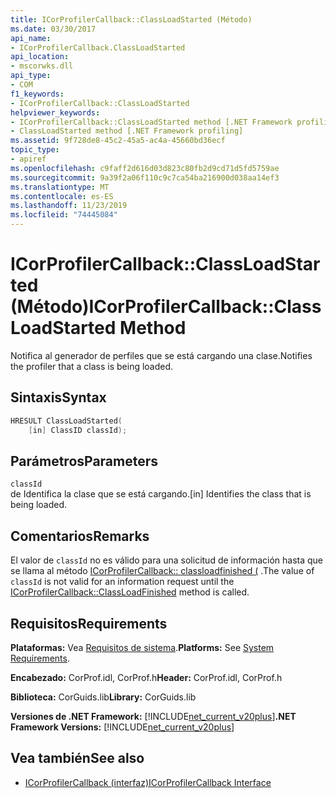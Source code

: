 ```yaml
---
title: ICorProfilerCallback::ClassLoadStarted (Método)
ms.date: 03/30/2017
api_name:
- ICorProfilerCallback.ClassLoadStarted
api_location:
- mscorwks.dll
api_type:
- COM
f1_keywords:
- ICorProfilerCallback::ClassLoadStarted
helpviewer_keywords:
- ICorProfilerCallback::ClassLoadStarted method [.NET Framework profiling]
- ClassLoadStarted method [.NET Framework profiling]
ms.assetid: 9f728de8-45c2-45a5-ac4a-45660bd36ecf
topic_type:
- apiref
ms.openlocfilehash: c9faff2d616d03d823c80fb2d9cd71d5fd5759ae
ms.sourcegitcommit: 9a39f2a06f110c9c7ca54ba216900d038aa14ef3
ms.translationtype: MT
ms.contentlocale: es-ES
ms.lasthandoff: 11/23/2019
ms.locfileid: "74445084"
---
```

# <a name="icorprofilercallbackclassloadstarted-method"></a><span data-ttu-id="696cf-102">ICorProfilerCallback::ClassLoadStarted (Método)</span><span class="sxs-lookup"><span data-stu-id="696cf-102">ICorProfilerCallback::ClassLoadStarted Method</span></span>
<span data-ttu-id="696cf-103">Notifica al generador de perfiles que se está cargando una clase.</span><span class="sxs-lookup"><span data-stu-id="696cf-103">Notifies the profiler that a class is being loaded.</span></span>  
  
## <a name="syntax"></a><span data-ttu-id="696cf-104">Sintaxis</span><span class="sxs-lookup"><span data-stu-id="696cf-104">Syntax</span></span>  
  
```cpp  
HRESULT ClassLoadStarted(  
    [in] ClassID classId);  
```  
  
## <a name="parameters"></a><span data-ttu-id="696cf-105">Parámetros</span><span class="sxs-lookup"><span data-stu-id="696cf-105">Parameters</span></span>  
 `classId`  
 <span data-ttu-id="696cf-106">de Identifica la clase que se está cargando.</span><span class="sxs-lookup"><span data-stu-id="696cf-106">[in] Identifies the class that is being loaded.</span></span>  
  
## <a name="remarks"></a><span data-ttu-id="696cf-107">Comentarios</span><span class="sxs-lookup"><span data-stu-id="696cf-107">Remarks</span></span>  
 <span data-ttu-id="696cf-108">El valor de `classId` no es válido para una solicitud de información hasta que se llama al método [ICorProfilerCallback:: classloadfinished (](../../../../docs/framework/unmanaged-api/profiling/icorprofilercallback-classloadfinished-method.md) .</span><span class="sxs-lookup"><span data-stu-id="696cf-108">The value of `classId` is not valid for an information request until the [ICorProfilerCallback::ClassLoadFinished](../../../../docs/framework/unmanaged-api/profiling/icorprofilercallback-classloadfinished-method.md) method is called.</span></span>  
  
## <a name="requirements"></a><span data-ttu-id="696cf-109">Requisitos</span><span class="sxs-lookup"><span data-stu-id="696cf-109">Requirements</span></span>  
 <span data-ttu-id="696cf-110">**Plataformas:** Vea [Requisitos de sistema](../../../../docs/framework/get-started/system-requirements.md).</span><span class="sxs-lookup"><span data-stu-id="696cf-110">**Platforms:** See [System Requirements](../../../../docs/framework/get-started/system-requirements.md).</span></span>  
  
 <span data-ttu-id="696cf-111">**Encabezado:** CorProf.idl, CorProf.h</span><span class="sxs-lookup"><span data-stu-id="696cf-111">**Header:** CorProf.idl, CorProf.h</span></span>  
  
 <span data-ttu-id="696cf-112">**Biblioteca:** CorGuids.lib</span><span class="sxs-lookup"><span data-stu-id="696cf-112">**Library:** CorGuids.lib</span></span>  
  
 <span data-ttu-id="696cf-113">**Versiones de .NET Framework:** [!INCLUDE[net_current_v20plus](../../../../includes/net-current-v20plus-md.md)]</span><span class="sxs-lookup"><span data-stu-id="696cf-113">**.NET Framework Versions:** [!INCLUDE[net_current_v20plus](../../../../includes/net-current-v20plus-md.md)]</span></span>  
  
## <a name="see-also"></a><span data-ttu-id="696cf-114">Vea también</span><span class="sxs-lookup"><span data-stu-id="696cf-114">See also</span></span>

- [<span data-ttu-id="696cf-115">ICorProfilerCallback (interfaz)</span><span class="sxs-lookup"><span data-stu-id="696cf-115">ICorProfilerCallback Interface</span></span>](../../../../docs/framework/unmanaged-api/profiling/icorprofilercallback-interface.md)
